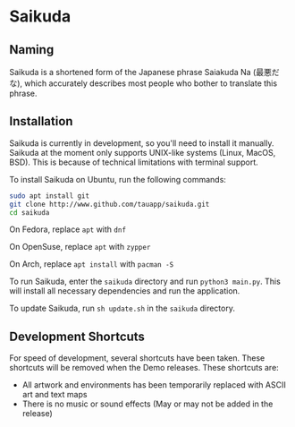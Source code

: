 # Saikuda
## Naming
Saikuda is a shortened form of the Japanese phrase Saiakuda Na (最悪だ な), which accurately describes most people who bother to translate this phrase.
## Installation
Saikuda is currently in development, so you'll need to install it manually.
Saikuda at the moment only supports UNIX-like systems (Linux, MacOS, BSD). This is because of technical limitations with terminal support.

To install Saikuda on Ubuntu, run the following commands:
```sh
sudo apt install git
git clone http://www.github.com/tauapp/saikuda.git
cd saikuda
```
On Fedora, replace `apt` with `dnf`

On OpenSuse, replace `apt` with `zypper`

On Arch, replace `apt install` with `pacman -S`

To run Saikuda, enter the `saikuda` directory and run `python3 main.py`. This will install all necessary dependencies and run the application.

To update Saikuda, run `sh update.sh` in the `saikuda` directory.
## Development Shortcuts
For speed of development, several shortcuts have been taken. These shortcuts will be removed when the Demo releases. These shortcuts are:
* All artwork and environments has been temporarily replaced with ASCII art and text maps
* There is no music or sound effects (May or may not be added in the release)
